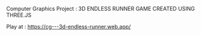 Computer Graphics Project : 3D ENDLESS RUNNER GAME CREATED USING THREE.JS

Play at : https://cg---3d-endless-runner.web.app/  


